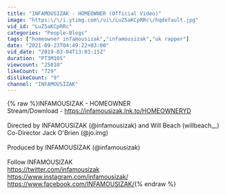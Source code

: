 ```yaml
---
title: "INFAMOUSIZAK - HOMEOWNER (Official Video)"
image: "https:\/\/i.ytimg.com\/vi\/LuZ5aKCpRRc\/hqdefault.jpg"
vid_id: "LuZ5aKCpRRc"
categories: "People-Blogs"
tags: ["homeowner infamousizak","infamousizak","uk rapper"]
date: "2021-09-23T04:49:22+03:00"
vid_date: "2019-03-04T13:03:15Z"
duration: "PT3M10S"
viewcount: "25010"
likeCount: "729"
dislikeCount: "9"
channel: "INFAMOUSIZAK"
---
```

{% raw %}INFAMOUSIZAK - HOMEOWNER<br />Stream/Download - <a rel="nofollow" target="blank" href="https://infamousizak.lnk.to/HOMEOWNERYD">https://infamousizak.lnk.to/HOMEOWNERYD</a><br /><br />Directed by INFAMOUSIZAK (@infamousizak) and Will Beach (willbeach__)<br />Co-Director Jack O'Brien (@jo.img)<br /><br />Produced by INFAMOUSIZAK  (@infamousizak) <br /><br />Follow INFAMOUSIZAK<br /><a rel="nofollow" target="blank" href="https://twitter.com/infamousizak">https://twitter.com/infamousizak</a><br /><a rel="nofollow" target="blank" href="https://www.instagram.com/infamousizak/">https://www.instagram.com/infamousizak/</a><br /><a rel="nofollow" target="blank" href="https://www.facebook.com/INFAMOUSIZAK/">https://www.facebook.com/INFAMOUSIZAK/</a>{% endraw %}
